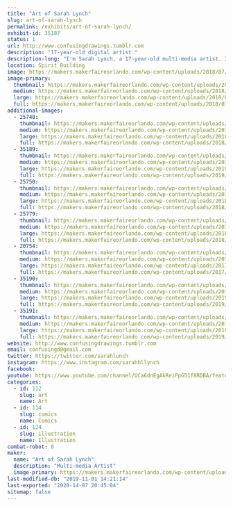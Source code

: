 ```yaml
---
title: "Art of Sarah Lynch"
slug: art-of-sarah-lynch
permalink: /exhibits/art-of-sarah-lynch/
exhibit-id: 35187
status: 1
url: http://www.confusingdrawings.tumblr.com
description: "17-year-old digital artist "
description-long: "I'm Sarah Lynch, a 17-year-old multi-media artist. I do mostly fandom-related art, but I also do some original work. I'll be drawing and showing my art, and some future projects of mine!"
location: Spirit Building
image: https://makers.makerfaireorlando.com/wp-content/uploads/2018/07/me2018-1024x1024.png
image-primary:
  thumbnail: https://makers.makerfaireorlando.com/wp-content/uploads/2018/07/me2018-150x150.png
  medium: https://makers.makerfaireorlando.com/wp-content/uploads/2018/07/me2018-300x300.png
  large: https://makers.makerfaireorlando.com/wp-content/uploads/2018/07/me2018-1024x1024.png
  full: https://makers.makerfaireorlando.com/wp-content/uploads/2018/07/me2018.png
additional-images:
  - 25748:
    thumbnail: https://makers.makerfaireorlando.com/wp-content/uploads/2018/07/aizawadood-150x150.png
    medium: https://makers.makerfaireorlando.com/wp-content/uploads/2018/07/aizawadood-300x300.png
    large: https://makers.makerfaireorlando.com/wp-content/uploads/2018/07/aizawadood-1024x1024.png
    full: https://makers.makerfaireorlando.com/wp-content/uploads/2018/07/aizawadood.png
  - 35189:
    thumbnail: https://makers.makerfaireorlando.com/wp-content/uploads/2019/07/jaysoos-150x150.jpg
    medium: https://makers.makerfaireorlando.com/wp-content/uploads/2019/07/jaysoos-225x300.jpg
    large: https://makers.makerfaireorlando.com/wp-content/uploads/2019/07/jaysoos-768x1024.jpg
    full: https://makers.makerfaireorlando.com/wp-content/uploads/2019/07/jaysoos.jpg
  - 25750:
    thumbnail: https://makers.makerfaireorlando.com/wp-content/uploads/2018/07/felix-1-150x150.png
    medium: https://makers.makerfaireorlando.com/wp-content/uploads/2018/07/felix-1-300x300.png
    large: https://makers.makerfaireorlando.com/wp-content/uploads/2018/07/felix-1-1024x1024.png
    full: https://makers.makerfaireorlando.com/wp-content/uploads/2018/07/felix-1.png
  - 25779:
    thumbnail: https://makers.makerfaireorlando.com/wp-content/uploads/2018/07/mamoruredraw-150x150.png
    medium: https://makers.makerfaireorlando.com/wp-content/uploads/2018/07/mamoruredraw-300x300.png
    large: https://makers.makerfaireorlando.com/wp-content/uploads/2018/07/mamoruredraw-1024x1024.png
    full: https://makers.makerfaireorlando.com/wp-content/uploads/2018/07/mamoruredraw.png
  - 20754:
    thumbnail: https://makers.makerfaireorlando.com/wp-content/uploads/2017/08/hellboy-150x150.png
    medium: https://makers.makerfaireorlando.com/wp-content/uploads/2017/08/hellboy-272x300.png
    large: https://makers.makerfaireorlando.com/wp-content/uploads/2017/08/hellboy.png
    full: https://makers.makerfaireorlando.com/wp-content/uploads/2017/08/hellboy.png
  - 35190:
    thumbnail: https://makers.makerfaireorlando.com/wp-content/uploads/2019/07/homing-bord-150x150.jpg
    medium: https://makers.makerfaireorlando.com/wp-content/uploads/2019/07/homing-bord-225x300.jpg
    large: https://makers.makerfaireorlando.com/wp-content/uploads/2019/07/homing-bord-768x1024.jpg
    full: https://makers.makerfaireorlando.com/wp-content/uploads/2019/07/homing-bord.jpg
  - 35191:
    thumbnail: https://makers.makerfaireorlando.com/wp-content/uploads/2019/07/poopy-150x150.jpg
    medium: https://makers.makerfaireorlando.com/wp-content/uploads/2019/07/poopy-225x300.jpg
    large: https://makers.makerfaireorlando.com/wp-content/uploads/2019/07/poopy-768x1024.jpg
    full: https://makers.makerfaireorlando.com/wp-content/uploads/2019/07/poopy.jpg
website: http://www.confusingdrawings.tumblr.com
email: confusingd@gmail.com
twitter: https://twitter.com/sarahlunch
instagram: https://www.instagram.com/sarahhllynch
facebook: 
youtube: https://www.youtube.com/channel/UCa6dnEgAkReiPpG51f8RDBA/featured
categories:
  - id: 112
    slug: art
    name: Art
  - id: 114
    slug: comics
    name: Comics
  - id: 124
    slug: illustration
    name: Illustration
combat-robot: 0
maker:
  name: "Art of Sarah Lynch"
  description: "Multi-media Artist"
  image-primary: https://makers.makerfaireorlando.com/wp-content/uploads/2018/07/me2o18-1024x1024.png
last-modified-db: "2019-11-01 14:21:14"
last-exported: "2020-14-07 20:45:04"
sitemap: false
---
```


